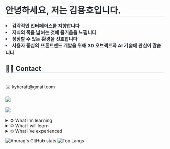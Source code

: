 <div style="text-align: left;"> 
    <h1 style="border-bottom: 1px solid #d8dee4; color: #282d33;">안녕하세요, 저는 김용호입니다.</h1>  
    <div style="font-weight: 700; font-size: 15px; text-align: left; color: #282d33;"> <li> 감각적인 인터페이스를 지향합니다</li><li>지식의 폭을 넓히는 것에 즐거움을 느낍니다</li><li> 성장할 수 있는 환경을 선호합니다</li><li>사용자 중심의 프론트엔드 개발을 위해 3D 오브젝트와 AI 기술에 관심이 많습니다</li>  </div> 
    </div>
    <div style="text-align: left;">
    <h2 style="border-bottom: 1px solid #d8dee4; color: #282d33;"> 🧑‍💻 Contact </h2> <br> 
      <div>✉️ kyhcraft@gmail.com</div> <br>
    <div style="text-align: left;"> <a href=https://velog.io/@kyhh/> <img src="https://img.shields.io/badge/Velog-20C997?style=flat-square&logo=Velog&logoColor=white&link=https://velog.io/@kyhh/"> </a>
          </div>  <br> 
    <div style="text-align: left;"> <a href="https://hits.seeyoufarm.com"> <img src="https://hits.seeyoufarm.com/api/count/incr/badge.svg?url=https%3A%2F%2Fgithub.com%2FKKYHH%2F&count_bg=%23000000&title_bg=%23000000&icon=github.svg&icon_color=%23FFFFFF&title=GitHub&edge_flat=false"/></a>
       </div> 
    </div> <br>
    <details>
    <summary> ⚙️ What I'm learning </summary> <br> 
    <div style="text-align: left;">
    <div style="margin: ; text-align: left;" "text-align: left;"> <img src="https://img.shields.io/badge/HTML5-E34F26?style=flat-square&logo=HTML5&logoColor=white">
          <img src="https://img.shields.io/badge/CSS3-1572B6?style=flat-square&logo=CSS3&logoColor=white">
          <img src="https://img.shields.io/badge/Javascript-F7DF1E?style=flat-square&logo=Javascript&logoColor=white">
          <img src="https://img.shields.io/badge/React-61DAFB?style=flat-square&logo=React&logoColor=white">
          <img src="https://img.shields.io/badge/Tailwind CSS-06B6D4?style=flat-square&logo=Tailwind CSS&logoColor=white">
          <img src="https://img.shields.io/badge/Next.js-000000?style=flat-square&logo=Next.js&logoColor=white">
          <img src="https://img.shields.io/badge/Figma-F24E1E?style=flat-square&logo=Figma&logoColor=white">
          <br/></div>
    </div>
    </details>
    <details>
    <summary> ⚙️ What I will learn </summary> <br> 
    <div style="text-align: left;">
    <div style="margin: ; text-align: left;" "text-align: left;"> 
          <img src="https://img.shields.io/badge/Recoil-0179f3?style=flat-square&logo=Recoil&logoColor=white">
          <img src="https://img.shields.io/badge/Vercel-000000?style=flat-square&logo=Vercel&logoColor=white">
          <img src="https://img.shields.io/badge/TypeScript-3178C6?style=flat-square&logo=typescript&logoColor=white">
          <img src="https://img.shields.io/badge/Three.js-000000?style=flat-square&logo=threedotjs&logoColor=white">
          <br/></div>
    </div>
    </details>
    <details>
    <summary> ⚙️ What I've experienced </summary> <br> 
    <div style="text-align: left;">
    <div style="margin: ; text-align: left;" "text-align: left;"> <img src="https://img.shields.io/badge/Docker-2496ED?style=flat-square&logo=Docker&logoColor=white">
          <img src="https://img.shields.io/badge/Python-3776AB?style=flat-square&logo=Python&logoColor=white">
          <img src="https://img.shields.io/badge/Tensorflow-FF6F00?style=flat-square&logo=Tensorflow&logoColor=white">
          <img src="https://img.shields.io/badge/PyTorch-EE4C2C?style=flat-square&logo=PyTorch&logoColor=white">
          <img src="https://img.shields.io/badge/MariaDB-003545?style=flat-square&logo=MariaDB&logoColor=white">
          <br/></div>
    </div>
    </details>
    
![Anurag's GitHub stats](https://github-readme-stats.vercel.app/api?username=KKYHH&theme=graywhite&show_icons=true)
![Top Langs](https://github-readme-stats.vercel.app/api/top-langs/?username=KKYHH&layout=compact&theme=graywhite)

    
